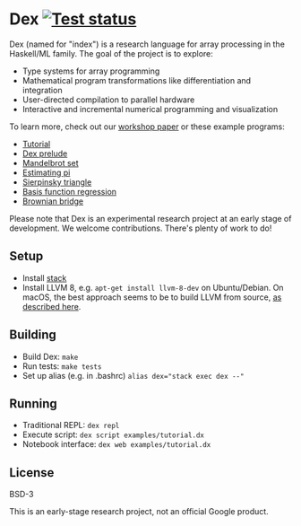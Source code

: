 # Dex [![Test status](https://travis-ci.org/google-research/dex-lang.svg?branch=master)](https://travis-ci.org/google-research/dex-lang)
Dex (named for "index") is a research language for array processing in the
Haskell/ML family. The goal of the project is to explore:

  * Type systems for array programming
  * Mathematical program transformations like differentiation and integration
  * User-directed compilation to parallel hardware
  * Interactive and incremental numerical programming and visualization

To learn more, check out our
[workshop paper](https://openreview.net/pdf?id=rJxd7vsWPS)
or these example programs:

  * [Tutorial](https://google-research.github.io/dex-lang/tutorial.html)
  * [Dex prelude](https://google-research.github.io/dex-lang/prelude.html)
  * [Mandelbrot set](https://google-research.github.io/dex-lang/mandelbrot.html)
  * [Estimating pi](https://google-research.github.io/dex-lang/pi.html)
  * [Sierpinsky triangle](https://google-research.github.io/dex-lang/sierpinsky.html)
  * [Basis function regression](https://google-research.github.io/dex-lang/regression.html)
  * [Brownian bridge](https://google-research.github.io/dex-lang/brownian_motion.html)

Please note that Dex is an experimental research project at an early stage of
development. We welcome contributions. There's plenty of work to do!

## Setup

  * Install [stack](https://www.haskellstack.org)
  * Install LLVM 8, e.g. `apt-get install llvm-8-dev` on Ubuntu/Debian.
    On macOS, the best approach seems to be to build LLVM from source,
    [as described here](https://github.com/google-research/dex-lang/issues/2#issuecomment-557793009).

## Building

 * Build Dex: `make`
 * Run tests: `make tests`
 * Set up alias (e.g. in .bashrc) `alias dex="stack exec dex --"`

## Running

  * Traditional REPL: `dex repl`
  * Execute script: `dex script examples/tutorial.dx`
  * Notebook interface: `dex web examples/tutorial.dx`

## License

BSD-3

This is an early-stage research project, not an official Google product.

